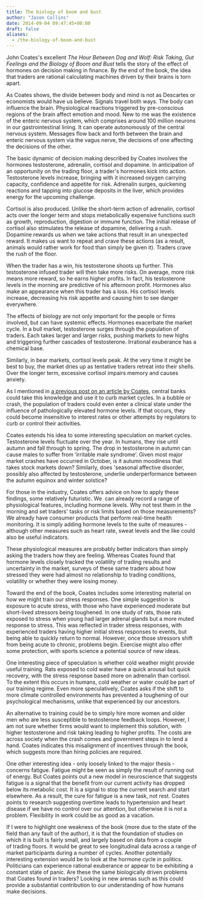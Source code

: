 ```yaml
---
title: The biology of boom and bust
author: "Jason Collins"
date: 2014-09-04 09:47:45+00:00
draft: false
aliases:
  - /the-biology-of-boom-and-bust
---
```


John Coates's excellent *The Hour Between Dog and Wolf: Risk Taking, Gut Feelings and the Biology of Boom and Bust* tells the story of the effect of hormones on decision making in finance. By the end of the book, the idea that traders are rational calculating machines driven by their brains is torn apart.

As Coates shows, the divide between body and mind is not as Descartes or economists would have us believe. Signals travel both ways. The body can influence the brain. Physiological reactions triggered by pre-conscious regions of the brain affect emotion and mood. New to me was the existence of the enteric nervous system, which comprises around 100 million neurons in our gastrointestinal lining. It can operate autonomously of the central nervous system. Messages flow back and forth between the brain and enteric nervous system via the vagus nerve, the decisions of one affecting the decisions of the other.

The basic dynamic of decision making described by Coates involves the hormones testosterone, adrenalin, cortisol and dopamine. In anticipation of an opportunity on the trading floor, a trader's hormones kick into action. Testosterone levels increase, bringing with it increased oxygen carrying capacity, confidence and appetite for risk. Adrenalin surges, quickening reactions and tapping into glucose deposits in the liver, which provides energy for the upcoming challenge.

Cortisol is also produced. Unlike the short-term action of adrenalin, cortisol acts over the longer term and stops metabolically expensive functions such as growth, reproduction, digestion or immune function. The initial release of cortisol also stimulates the release of dopamine, delivering a rush. Dopamine rewards us when we take actions that result in an unexpected reward. It makes us want to repeat and crave these actions (as a result, animals would rather work for food than simply be given it). Traders crave the rush of the floor.

When the trader has a win, his testosterone shoots up further. This testosterone infused trader will then take more risks. On average, more risk means more reward, so he earns higher profits. In fact, his testosterone levels in the morning are predictive of his afternoon profit. Hormones also make an appearance when this trader has a loss. His cortisol levels increase, decreasing his risk appetite and causing him to see danger everywhere.

The effects of biology are not only important for the people or firms involved, but can have systemic effects. Hormones exacerbate the market cycle. In a bull market, testosterone surges through the population of traders. Each takes larger and larger risks, pushing markets to new highs and triggering further cascades of testosterone. Irrational exuberance has a chemical base.

Similarly, in bear markets, cortisol levels peak. At the very time it might be best to buy, the market dries up as tentative traders retreat into their shells. Over the longer term, excessive cortisol impairs memory and causes anxiety.

As I mentioned in [a previous post on an article by Coates](https://www.jasoncollins.blog/the-benefit-of-uncertainty/), central banks could take this knowledge and use it to curb market cycles. In a bubble or crash, the population of traders could even enter a clinical state under the influence of pathologically elevated hormone levels. If that occurs, they could become insensitive to interest rates or other attempts by regulators to curb or control their activities.

Coates extends his idea to some interesting speculation on market cycles. Testosterone levels fluctuate over the year. In humans, they rise until autumn and fall through to spring. The drop in testosterone in autumn can cause males to suffer from ‘irritable male syndrome’. Given most major market crashes have occurred in October, is it autumn moodiness that takes stock markets down? Similarly, does 'seasonal affective disorder, possibly also affected by testosterone, underlie underperformance between the autumn equinox and winter solstice?

For those in the industry, Coates offers advice on how to apply these findings, some relatively futuristic. We  can already record a range of physiological features, including hormone levels. Why not test them in the morning and set traders' tasks or risk limits based on those measurements? We already have consumer products that perform real-time health monitoring. It is simply adding hormone levels to the suite of measures - although other measures such as heart rate, sweat levels and the like could also be useful indicators.

These physiological measures are probably better indicators than simply asking the traders how they are feeling. Whereas Coates found that hormone levels closely tracked the volatility of trading results and uncertainty in the market, surveys of these same traders about how stressed they were had almost no relationship to trading conditions, volatility or whether they were losing money.

Toward the end of the book, Coates includes some interesting material on how we might train our stress responses. One simple suggestion is exposure to acute stress, with those who have experienced moderate but short-lived stressors being toughened. In one study of rats, those rats exposed to stress when young had larger adrenal glands but a more muted response to stress. This was reflected in trader stress responses, with experienced traders having higher initial stress responses to events, but being able to quickly return to normal. However, once those stressors shift from being acute to chronic, problems begin. Exercise might also offer some protection, with sports science a potential source of new ideas.

One interesting piece of speculation is whether cold weather might provide useful training. Rats exposed to cold water have a quick arousal but quick recovery, with the stress response based more on adrenalin than cortisol. To the extent this occurs in humans, cold weather or water could be part of our training regime. Even more speculatively, Coates asks if the shift to more climate controlled environments has prevented a toughening of our psychological mechanisms, unlike that experienced by our ancestors.

An alternative to training could be to simply hire more women and older men who are less susceptible to testosterone feedback loops. However, I am not sure whether firms would want to implement this solution, with higher testosterone and risk taking leading to higher profits. The costs are across society when the crash comes and government steps in to lend a hand. Coates indicates this misalignment of incentives through the book, which suggests more than hiring policies are required.

One other interesting idea - only loosely linked to the major thesis - concerns fatigue. Fatigue might be seen as simply the result of running out of energy. But Coates points out a new model in neuroscience that suggests fatigue is a signal that the benefit from our current activity has dropped below its metabolic cost. It is a signal to stop the current search and start elsewhere. As a result, the cure for fatigue is a new task, not rest. Coates points to research suggesting overtime leads to hypertension and heart disease if we have no control over our attention, but otherwise it is not a problem. Flexibility in work could be as good as a vacation.

If I were to highlight one weakness of the book (more due to the state of the field than any fault of the author), it is that the foundation of studies on which it is built is fairly small, and largely based on data from a couple of trading floors. It would be great to see longitudinal data across a range of market participants during a number of cycles. Another potentially interesting extension would be to look at the hormone cycle in politics. Politicians can experience rational exuberance or appear to be exhibiting a constant state of panic. Are these the same biologically driven problems that Coates found in traders? Looking in new arenas such as this could provide a substantial contribution to our understanding of how humans make decisions.
